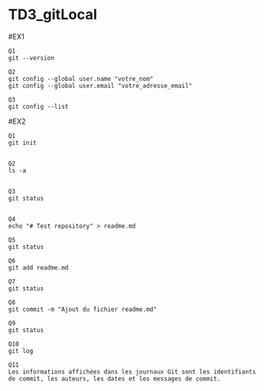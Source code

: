 # TD3_gitLocal

#EX1

```
Q1
git --version

```

```
Q2
git config --global user.name "votre_nom"
git config --global user.email "votre_adresse_email"

```

```
Q3
git config --list

```

#EX2

```
Q1
git init


```

```
Q2
ls -a


```

```
Q3
git status


```

```
Q4
echo "# Test repository" > readme.md
```


```
Q5
git status 
```

```
Q6
git add readme.md

```

```
Q7
git status

```

```
Q8
git commit -m "Ajout du fichier readme.md"

```

```
Q9
git status

```

```
Q10
git log
```

```
Q11
Les informations affichées dans les journaux Git sont les identifiants de commit, les auteurs, les dates et les messages de commit.
```





